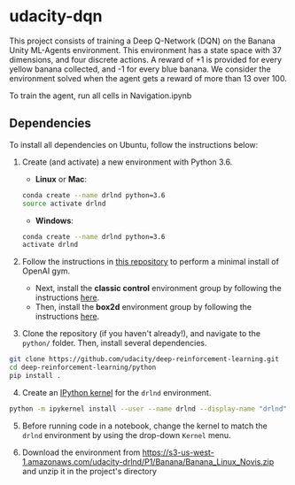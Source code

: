 # udacity-dqn

This project consists of training a Deep Q-Network (DQN) on the Banana Unity ML-Agents environment. This environment has a state space with 37 dimensions, and four discrete actions. A reward of +1 is provided for every yellow banana collected, and -1 for every blue banana. We consider the environment solved when the agent gets a reward of more than 13 over 100.

To train the agent, run all cells in Navigation.ipynb

## Dependencies

To install all dependencies on Ubuntu, follow the instructions below:

1. Create (and activate) a new environment with Python 3.6.

	- __Linux__ or __Mac__: 
	```bash
	conda create --name drlnd python=3.6
	source activate drlnd
	```
	- __Windows__: 
	```bash
	conda create --name drlnd python=3.6 
	activate drlnd
	```
	
2. Follow the instructions in [this repository](https://github.com/openai/gym) to perform a minimal install of OpenAI gym.  
	- Next, install the **classic control** environment group by following the instructions [here](https://github.com/openai/gym#classic-control).
	- Then, install the **box2d** environment group by following the instructions [here](https://github.com/openai/gym#box2d).
	
3. Clone the repository (if you haven't already!), and navigate to the `python/` folder.  Then, install several dependencies.
```bash
git clone https://github.com/udacity/deep-reinforcement-learning.git
cd deep-reinforcement-learning/python
pip install .
```

4. Create an [IPython kernel](http://ipython.readthedocs.io/en/stable/install/kernel_install.html) for the `drlnd` environment.  
```bash
python -m ipykernel install --user --name drlnd --display-name "drlnd"
```

5. Before running code in a notebook, change the kernel to match the `drlnd` environment by using the drop-down `Kernel` menu. 

6. Download the environment from https://s3-us-west-1.amazonaws.com/udacity-drlnd/P1/Banana/Banana_Linux_Novis.zip and unzip it in the project's directory
